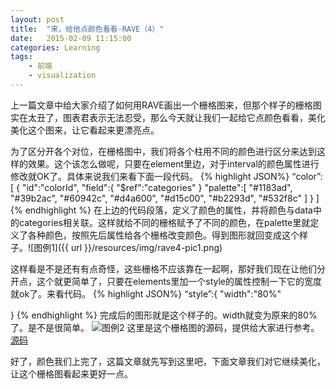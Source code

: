 ```yaml
---
layout: post
title:  "来，给他点颜色看看-RAVE（4）"
date:   2015-02-09 11:15:00
categories: Learning
tags:
    - 前端
    - visualization
---
```

上一篇文章中给大家介绍了如何用RAVE画出一个栅格图来，但那个样子的栅格图实在太丑了，图表君表示无法忍受，那么今天就让我们一起给它点颜色看看，美化美化这个图来，让它看起来更漂亮点。

为了区分开各个对位，在栅格图中，我们将各个柱用不同的颜色进行区分来达到这样的效果。这个该怎么做呢，只要在element里边，对于interval的颜色属性进行修改就OK了。具体来说我们来看下面一段代码。
{% highlight JSON%}
“color”:[
  {
    "id":"colorId",
    "field":{
	  "$ref":"categories"
	  }
  "palette":[
    "#1183ad",
    "#39b2ac",
    "#60942c",
    "#d4a600",
    "#d15c00",
    "#b2293d",
    "#532f8c"
   ]
  }
]
{% endhighlight %}
在上边的代码段落，定义了颜色的属性，并将颜色与data中的categories相关联。这样就给不同的栅格赋予了不同的颜色，在palette里就定义了各种颜色，按照先后属性给各个栅格改变颜色。得到图形就回变成这个样子。![图例1]({{ url }}/resources/img/rave4-pic1.png)

这样看是不是还有有点奇怪，这些栅格不应该靠在一起啊，那好我们现在让他们分开点，这个就更简单了，只要在elements里加一个style的属性控制一下它的宽度就ok了。来看代码。
{% highlight JSON%}
“style”:{
  "width":"80%"

}
{% endhighlight %}
完成后的图形就是这个样子的。width就变为原来的80%了。是不是很简单。
![图例2]({{url}}/resources/img/rave4-pic2.png)
这里是这个栅格图的源码，提供给大家进行参考。[源码]({{url}}/resources/file/barchart_color.json)

好了，颜色我们上完了，这篇文章就先写到这里吧，下面文章我们对它继续美化，让这个栅格图看起来更好一点。
